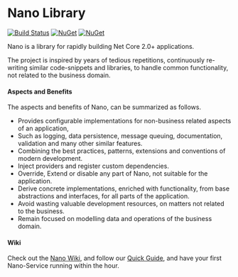 # Nano Library
[![Build Status](https://travis-ci.org/vivet/Nano.Library.svg?branch=master)](https://travis-ci.org/vivet/Nano.Library)
[![NuGet](https://img.shields.io/nuget/dt/NanoCore.svg)](https://www.nuget.org/packages/NanoCore/)
[![NuGet](https://img.shields.io/nuget/v/NanoCore.svg)](https://www.nuget.org/packages/NanoCore/)

Nano is a library for rapidly building Net Core 2.0+ applications.  

The project is inspired by years of tedious repetitions, continuously re-writing similar code-snippets and libraries, to handle common functionality, not related to the business domain.  

#### Aspects and Benefits
The aspects and benefits of Nano, can be summarized as follows.
* Provides configurable implementations for non-business related aspects of an application, 
* Such as logging, data persistence, message queuing, documentation, validation and many other similar features. 
* Combining the best practices, patterns, extensions and conventions of modern development. 
* Inject providers and register custom dependencies.
* Override, Extend or disable any part of Nano, not suitable for the application. 
* Derive concrete implementations, enriched with functionality, from base abstractions and interfaces, for all parts of the application.  
* Avoid wasting valuable development resources, on matters not related to the business.
* Remain focused on modelling data and operations of the business domain.

#### Wiki
Check out the [Nano Wiki](https://github.com/Nano-Services/Nano/wiki), and follow our [Quick Guide](https://github.com/Nano-Services/Nano/wiki/Quick-Guide), and have your first Nano-Service running within the hour.

